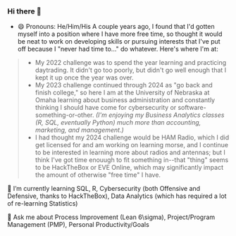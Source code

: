 ### Hi there 👋
- 😄 Pronouns: He/Him/His
A couple years ago, I found that I'd gotten myself into a position where I have more free time, so thought it would be neat to work on developing skills or pursuing interests that I've put off because I "never had time to..." do whatever. Here's where I'm at: 
> - My 2022 challenge was to spend the year learning and practicing daytrading. It didn't go too poorly, but didn't go well enough that I kept it up once the year was over. 
> - My 2023 challenge continued through 2024 as "go back and finish college," so here I am at the University of Nebraska at Omaha learning about business administration and constantly thinking I should have come for cybersecurity or software-something-or-other. _(I'm enjoying my Business Analytics classes (R, SQL, eventually Python) much more than accounting, marketing, and management.)_
> - I had thought my 2024 challenge would be HAM Radio, which I did get licensed for and am working on learning morse, and I continue to be interested in learning more about radios and antennas; but I think I've got time enouugh to fit something in--that "thing" seems to be HackTheBox or EVE Online, which may significantly impact the amount of otherwise "free time" I have. 


🌱 I’m currently learning SQL, R, Cybersecurity (both Offensive and Defensive, thanks to HackTheBox), Data Analytics (which has required a lot of re-learning Statistics)

💬 Ask me about Process Improvement (Lean 6\sigma), Project/Program Management (PMP), Personal Productivity/Goals

<!--
**jasondondi/jasondondi** is a ✨ _special_ ✨ repository because its `README.md` (this file) appears on your GitHub profile.

Here are some ideas to get you started:

- 🔭 I’m currently working on ...
- 🌱 I’m currently learning ...
- 👯 I’m looking to collaborate on ...
- 🤔 I’m looking for help with ...
- 💬 Ask me about ...
- 📫 How to reach me: ...
- 😄 Pronouns: ...
- ⚡ Fun fact: ...
-->
